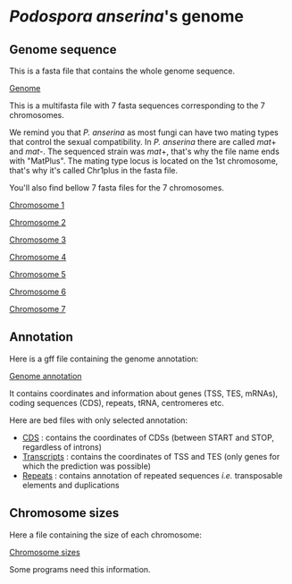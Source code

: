 # *Podospora anserina*'s genome

## Genome sequence



This is a fasta file that contains the whole genome sequence.

[Genome](genome_podo/genomePodoMatPlus.fasta)

This is a multifasta file with 7 fasta sequences corresponding to the 7 chromosomes.

We remind you that *P. anserina* as most fungi can have two mating types that control the sexual compatibility. In *P. anserina* there are called *mat*+ and *mat*-.
The sequenced strain was *mat*+, that's why the file name ends with "MatPlus".
The mating type locus is located on the 1st chromosome, that's why it's called Chr1plus in the fasta file.

You'll also find bellow 7 fasta files for the 7 chromosomes.

[Chromosome 1](genome_podo/chrm1plus.fasta)

[Chromosome 2](genome_podo/chrm2.fasta)

[Chromosome 3](genome_podo/chrm3.fasta)

[Chromosome 4](genome_podo/chrm4.fasta)

[Chromosome 5](genome_podo/chrm5.fasta)

[Chromosome 6](genome_podo/chrm6.fasta)

[Chromosome 7](genome_podo/chrm7.fasta)


## Annotation

Here is a gff file containing the genome annotation:

[Genome annotation](genome_podo/Annot_MatPlus2016_v2024-05.gff)

It contains coordinates and information about genes (TSS, TES, mRNAs), coding sequences (CDS), repeats, tRNA, centromeres etc.

Here are bed files with only selected annotation:
- [CDS](genome_podo/CDS-Merged_Podo_MatPlus_v3.bed) : contains the coordinates of CDSs (between START and STOP, regardless of introns)
- [Transcripts](genome_podo/Transcripts_Podo_MatPlus_v3.bed) : contains the coordinates of TSS and TES (only genes for which the prediction was possible)
- [Repeats](genome_podo/Repeat_Podo_MatPlus_v3.bed) : contains annotation of repeated sequences *i.e.* transposable elements and duplications

## Chromosome sizes

Here a file containing the size of each chromosome:

[Chromosome sizes](genome_podo/Chr_size.txt)


Some programs need this information.
